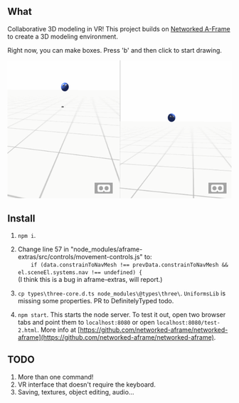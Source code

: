 ## What
Collaborative 3D modeling in VR! This project builds on [Networked A-Frame](https://github.com/networked-aframe/networked-aframe) to create a 3D modeling environment.

Right now, you can make boxes. Press 'b' and then click to start drawing.

![Demo GIF](https://raw.githubusercontent.com/twastvedt/Colab-VR/master/docs/demo.gif)

## Install

1. `npm i`.
2. Change line 57 in "node_modules/aframe-extras/src/controls/movement-controls.js" to:  
  `    if (data.constrainToNavMesh !== prevData.constrainToNavMesh && el.sceneEl.systems.nav !== undefined) {`  
  (I think this is a bug in aframe-extras, will report.)
 
3. `cp types\three-core.d.ts node_modules\@types\three\`. `UniformsLib` is missing some properties. PR to DefinitelyTyped todo.
4. `npm start`. This starts the node server. To test it out, open two browser tabs and point them to `localhost:8080` or open `localhost:8080/test-2.html`. More info at [https://github.com/networked-aframe/networked-aframe](https://github.com/networked-aframe/networked-aframe).

## TODO

1. More than one command!
1. VR interface that doesn't require the keyboard.
1. Saving, textures, object editing, audio...
